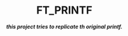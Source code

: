 <h1 align="center">
	FT_PRINTF
</h1>

<p align="center">
	<b><i>this project tries to replicate th original printf.</i></b>
</p>
